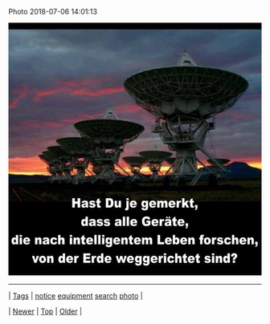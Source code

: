 <!--
title: Photo 2018-07-06 14
date: 2020-06-28T15:27:00.174Z
tags: notice, equipment, search, photo
-->


Photo 2018-07-06 14:01:13

![](175607917349-0.jpg)

<!--BOTTOM-POST-NAVIGATION-->
---

| [Tags](tags.md) | [notice](tag-notice.md) [equipment](tag-equipment.md) [search](tag-search.md) [photo](tag-photo.md) |

| [Newer](175310758669.md) | [Top](index.md) | [Older](175747102734.md) |